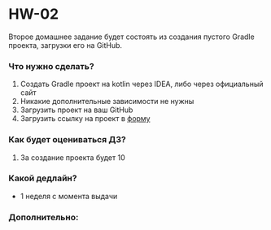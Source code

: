 # HW-02

Второе домашнее задание будет состоять из создания пустого Gradle проекта, загрузки его на GitHub.

### Что нужно сделать?

1. Создать Gradle проект на kotlin через IDEA, либо через официальный сайт
2. Никакие дополнительные зависимости не нужны
3. Загрузить проект на ваш GitHub
4. Загрузить ссылку на проект в [форму](https://forms.gle/oqAQagC52zugUukd8)

### Как будет оцениваться ДЗ?

1. За создание проекта будет 10

### Какой дедлайн?

* 1 неделя с момента выдачи

### Дополнительно: